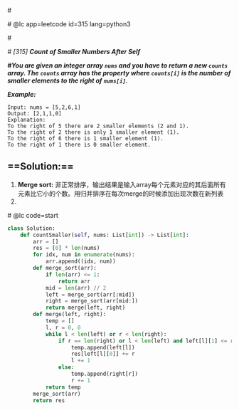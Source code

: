 \#

\# @lc app=leetcode id=315 lang=python3

\#

*\# [315] **Count of Smaller Numbers After Self***

***\#You are given an integer array `nums` and you have to return a new `counts` array. The `counts` array has the property where `counts[i]` is the number of smaller elements to the right of `nums[i]`.***

***Example:***

```
Input: nums = [5,2,6,1]
Output: [2,1,1,0]
Explanation:
To the right of 5 there are 2 smaller elements (2 and 1).
To the right of 2 there is only 1 smaller element (1).
To the right of 6 there is 1 smaller element (1).
To the right of 1 there is 0 smaller element.
```

## ==Solution:==

1. **Merge sort:**  非正常排序，输出结果是输入array每个元素对应的其后面所有元素比它小的个数。用归并排序在每次merge的时候添加出现次数在新列表
2. 

\# @lc code=start

```python
class Solution:
	def countSmaller(self, nums: List[int]) -> List[int]:
        arr = []
        res = [0] * len(nums)
        for idx, num in enumerate(nums):
            arr.append((idx, num))
        def merge_sort(arr):
            if len(arr) <= 1:
                return arr
            mid = len(arr) // 2
            left = merge_sort(arr[:mid])
            right = merge_sort(arr[mid:])
            return merge(left, right)
        def merge(left, right):
            temp = []
            l, r = 0, 0
            while l < len(left) or r < len(right):
                if r == len(right) or l < len(left) and left[l][1] <= right[r][1]:
                    temp.append(left[l])
                    res[left[l][0]] += r
                    l += 1
                else:
                    temp.append(right[r])
                    r += 1
            return temp
        merge_sort(arr)
        return res
```



